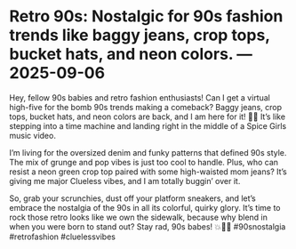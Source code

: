 # Retro 90s: Nostalgic for 90s fashion trends like baggy jeans, crop tops, bucket hats, and neon colors. — 2025-09-06

Hey, fellow 90s babies and retro fashion enthusiasts! Can I get a virtual high-five for the bomb 90s trends making a comeback? Baggy jeans, crop tops, bucket hats, and neon colors are back, and I am here for it! 🙌🏼 It’s like stepping into a time machine and landing right in the middle of a Spice Girls music video.

I’m living for the oversized denim and funky patterns that defined 90s style. The mix of grunge and pop vibes is just too cool to handle. Plus, who can resist a neon green crop top paired with some high-waisted mom jeans? It’s giving me major Clueless vibes, and I am totally buggin’ over it.

So, grab your scrunchies, dust off your platform sneakers, and let’s embrace the nostalgia of the 90s in all its colorful, quirky glory. It’s time to rock those retro looks like we own the sidewalk, because why blend in when you were born to stand out? Stay rad, 90s babes! 💥🌈👾 #90snostalgia #retrofashion #cluelessvibes